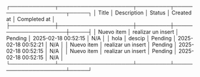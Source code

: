 ┌────────────┬────────────────────┬─────────┬─────────────────────┬─────┐
│   Title    │    Description     │  Status │      Created at     │ Completed at │
├────────────┼────────────────────┼─────────┼─────────────────────┼─────┤
│ Nuevo item │ realizar un insert │ Pending │ 2025-02-18 00:52:15 │ N/A │
│ hola       │ descip             │ Pending │ 2025-02-18 00:52:21 │ N/A │
│ Nuevo item │ realizar un insert │ Pending │ 2025-02-18 00:52:15 │ N/A │
│ Nuevo item │ realizar un insert │ Pending │ 2025-02-18 00:52:15 │ N/A │
└────────────┴────────────────────┴─────────┴─────────────────────┴─────┘